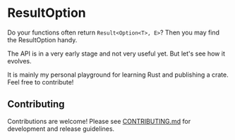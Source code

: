 # ResultOption

Do your functions often return `Result<Option<T>, E>`? Then you may find the ResultOption handy.

The API is in a very early stage and not very useful yet. But let's see how it evolves.

It is mainly my personal playground for learning Rust and publishing a crate. Feel free to contribute!

## Contributing

Contributions are welcome! Please see [CONTRIBUTING.md](CONTRIBUTING.md) for development and release guidelines.
